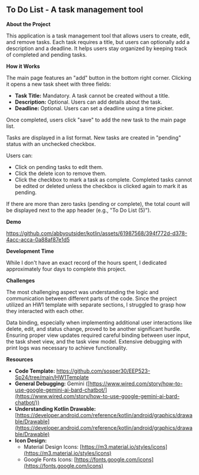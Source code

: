 ## To Do List - A task management tool

**About the Project**

This application is a task management tool that allows users to create, edit, and remove tasks. Each task requires a title, but users can optionally add a description and a deadline. It helps users stay organized by keeping track of completed and pending tasks.

**How it Works**

The main page features an "add" button in the bottom right corner. Clicking it opens a new task sheet with three fields:

* **Task Title:** Mandatory. A task cannot be created without a title.
* **Description:** Optional. Users can add details about the task.
* **Deadline:** Optional. Users can set a deadline using a time picker.

Once completed, users click "save" to add the new task to the main page list.

Tasks are displayed in a list format. New tasks are created in "pending" status with an unchecked checkbox.

Users can:

* Click on pending tasks to edit them.
* Click the delete icon to remove them.
* Click the checkbox to mark a task as complete. Completed tasks cannot be edited or deleted unless the checkbox is clicked again to mark it as pending.

If there are more than zero tasks (pending or complete), the total count will be displayed next to the app header (e.g., "To Do List (5)").

**Demo**


https://github.com/abbyoutsider/kotlin/assets/61987568/394f772d-d378-4acc-acca-0a88af87e1d5


**Development Time**

While I don't have an exact record of the hours spent, I dedicated approximately four days to complete this project.

**Challenges**

The most challenging aspect was understanding the logic and communication between different parts of the code. Since the project utilized an HW1 template with separate sections, I struggled to grasp how they interacted with each other.

Data binding, especially when implementing additional user interactions like delete, edit, and status change, proved to be another significant hurdle. Ensuring proper view updates required careful binding between user input, the task sheet view, and the task view model. Extensive debugging with print logs was necessary to achieve functionality.

**Resources**
* **Code Template:** https://github.com/sosper30/EEP523-Sp24/tree/main/HW1Template
* **General Debugging:** Gemini ([https://www.wired.com/story/how-to-use-google-gemini-ai-bard-chatbot/](https://www.wired.com/story/how-to-use-google-gemini-ai-bard-chatbot/))
* **Understanding Kotlin Drawable:** [https://developer.android.com/reference/kotlin/android/graphics/drawable/Drawable](https://developer.android.com/reference/kotlin/android/graphics/drawable/Drawable)
* **Icon Design:**
    * Material Design Icons: [https://m3.material.io/styles/icons](https://m3.material.io/styles/icons)
    * Google Fonts Icons: [https://fonts.google.com/icons](https://fonts.google.com/icons)
